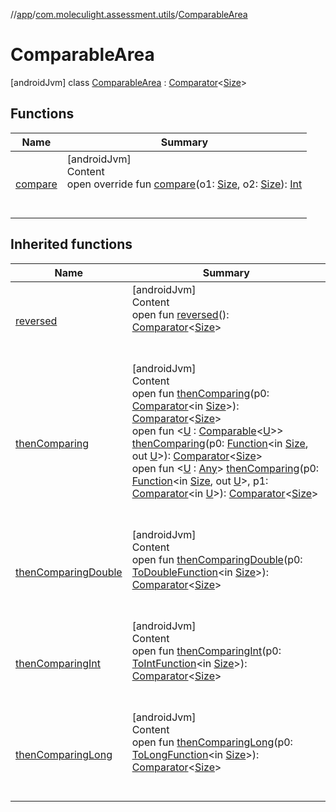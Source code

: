 //[app](../../../index.md)/[com.moleculight.assessment.utils](../index.md)/[ComparableArea](index.md)



# ComparableArea  
 [androidJvm] class [ComparableArea](index.md) : [Comparator](https://developer.android.com/reference/kotlin/java/util/Comparator.html)<[Size](https://developer.android.com/reference/kotlin/android/util/Size.html)>    


## Functions  
  
|  Name |  Summary | 
|---|---|
| <a name="com.moleculight.assessment.utils/ComparableArea/compare/#android.util.Size#android.util.Size/PointingToDeclaration/"></a>[compare](compare.md)| <a name="com.moleculight.assessment.utils/ComparableArea/compare/#android.util.Size#android.util.Size/PointingToDeclaration/"></a>[androidJvm]  <br>Content  <br>open override fun [compare](compare.md)(o1: [Size](https://developer.android.com/reference/kotlin/android/util/Size.html), o2: [Size](https://developer.android.com/reference/kotlin/android/util/Size.html)): [Int](https://kotlinlang.org/api/latest/jvm/stdlib/kotlin/-int/index.html)  <br><br><br>|


## Inherited functions  
  
|  Name |  Summary | 
|---|---|
| <a name="java.util/Comparator/reversed/#/PointingToDeclaration/"></a>[reversed](index.md#208665987%2FFunctions%2F-912451524)| <a name="java.util/Comparator/reversed/#/PointingToDeclaration/"></a>[androidJvm]  <br>Content  <br>open fun [reversed](index.md#208665987%2FFunctions%2F-912451524)(): [Comparator](https://developer.android.com/reference/kotlin/java/util/Comparator.html)<[Size](https://developer.android.com/reference/kotlin/android/util/Size.html)>  <br><br><br>|
| <a name="java.util/Comparator/thenComparing/#java.util.Comparator[android.util.Size]/PointingToDeclaration/"></a>[thenComparing](index.md#1299533534%2FFunctions%2F-912451524)| <a name="java.util/Comparator/thenComparing/#java.util.Comparator[android.util.Size]/PointingToDeclaration/"></a>[androidJvm]  <br>Content  <br>open fun [thenComparing](index.md#1299533534%2FFunctions%2F-912451524)(p0: [Comparator](https://developer.android.com/reference/kotlin/java/util/Comparator.html)<in [Size](https://developer.android.com/reference/kotlin/android/util/Size.html)>): [Comparator](https://developer.android.com/reference/kotlin/java/util/Comparator.html)<[Size](https://developer.android.com/reference/kotlin/android/util/Size.html)>  <br>open fun <[U](index.md#-1406851513%2FFunctions%2F-912451524) : [Comparable](https://kotlinlang.org/api/latest/jvm/stdlib/kotlin/-comparable/index.html)<[U](index.md#-1406851513%2FFunctions%2F-912451524)>> [thenComparing](index.md#-1406851513%2FFunctions%2F-912451524)(p0: [Function](https://developer.android.com/reference/kotlin/java/util/function/Function.html)<in [Size](https://developer.android.com/reference/kotlin/android/util/Size.html), out [U](index.md#-1406851513%2FFunctions%2F-912451524)>): [Comparator](https://developer.android.com/reference/kotlin/java/util/Comparator.html)<[Size](https://developer.android.com/reference/kotlin/android/util/Size.html)>  <br>open fun <[U](index.md#1000901351%2FFunctions%2F-912451524) : [Any](https://kotlinlang.org/api/latest/jvm/stdlib/kotlin/-any/index.html)> [thenComparing](index.md#1000901351%2FFunctions%2F-912451524)(p0: [Function](https://developer.android.com/reference/kotlin/java/util/function/Function.html)<in [Size](https://developer.android.com/reference/kotlin/android/util/Size.html), out [U](index.md#1000901351%2FFunctions%2F-912451524)>, p1: [Comparator](https://developer.android.com/reference/kotlin/java/util/Comparator.html)<in [U](index.md#1000901351%2FFunctions%2F-912451524)>): [Comparator](https://developer.android.com/reference/kotlin/java/util/Comparator.html)<[Size](https://developer.android.com/reference/kotlin/android/util/Size.html)>  <br><br><br>|
| <a name="java.util/Comparator/thenComparingDouble/#java.util.function.ToDoubleFunction[android.util.Size]/PointingToDeclaration/"></a>[thenComparingDouble](index.md#2075632911%2FFunctions%2F-912451524)| <a name="java.util/Comparator/thenComparingDouble/#java.util.function.ToDoubleFunction[android.util.Size]/PointingToDeclaration/"></a>[androidJvm]  <br>Content  <br>open fun [thenComparingDouble](index.md#2075632911%2FFunctions%2F-912451524)(p0: [ToDoubleFunction](https://developer.android.com/reference/kotlin/java/util/function/ToDoubleFunction.html)<in [Size](https://developer.android.com/reference/kotlin/android/util/Size.html)>): [Comparator](https://developer.android.com/reference/kotlin/java/util/Comparator.html)<[Size](https://developer.android.com/reference/kotlin/android/util/Size.html)>  <br><br><br>|
| <a name="java.util/Comparator/thenComparingInt/#java.util.function.ToIntFunction[android.util.Size]/PointingToDeclaration/"></a>[thenComparingInt](index.md#120760627%2FFunctions%2F-912451524)| <a name="java.util/Comparator/thenComparingInt/#java.util.function.ToIntFunction[android.util.Size]/PointingToDeclaration/"></a>[androidJvm]  <br>Content  <br>open fun [thenComparingInt](index.md#120760627%2FFunctions%2F-912451524)(p0: [ToIntFunction](https://developer.android.com/reference/kotlin/java/util/function/ToIntFunction.html)<in [Size](https://developer.android.com/reference/kotlin/android/util/Size.html)>): [Comparator](https://developer.android.com/reference/kotlin/java/util/Comparator.html)<[Size](https://developer.android.com/reference/kotlin/android/util/Size.html)>  <br><br><br>|
| <a name="java.util/Comparator/thenComparingLong/#java.util.function.ToLongFunction[android.util.Size]/PointingToDeclaration/"></a>[thenComparingLong](index.md#1047492271%2FFunctions%2F-912451524)| <a name="java.util/Comparator/thenComparingLong/#java.util.function.ToLongFunction[android.util.Size]/PointingToDeclaration/"></a>[androidJvm]  <br>Content  <br>open fun [thenComparingLong](index.md#1047492271%2FFunctions%2F-912451524)(p0: [ToLongFunction](https://developer.android.com/reference/kotlin/java/util/function/ToLongFunction.html)<in [Size](https://developer.android.com/reference/kotlin/android/util/Size.html)>): [Comparator](https://developer.android.com/reference/kotlin/java/util/Comparator.html)<[Size](https://developer.android.com/reference/kotlin/android/util/Size.html)>  <br><br><br>|

